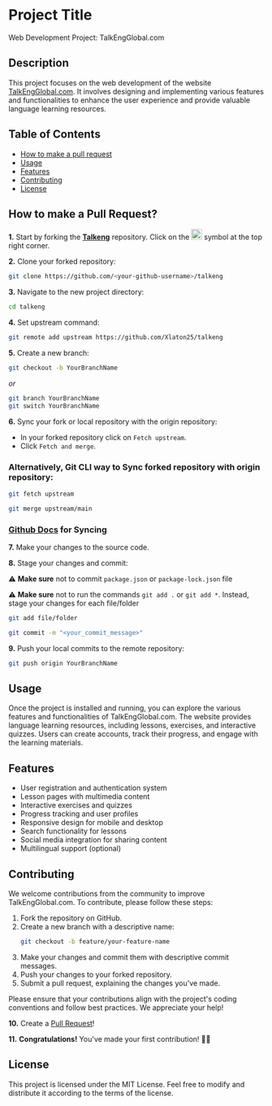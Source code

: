 # Project Title

Web Development Project: TalkEngGlobal.com

## Description

This project focuses on the web development of the website [TalkEngGlobal.com](https://talkengglobal.com/). It involves designing and implementing various features and functionalities to enhance the user experience and provide valuable language learning resources. 

## Table of Contents

- [How to make a pull request](#how-to-make-a-pull-request)
- [Usage](#usage)
- [Features](#features)
- [Contributing](#contributing)
- [License](#license)

## How to make a Pull Request?

**1.** Start by forking the [**Talkeng**](https://github.com/Xlaton25/talkeng) repository. Click on the <a href="https://github.com/Xlaton25/talkeng"><img src="https://i.imgur.com/G4z1kEe.png" height="21" width="21"></a> symbol at the top right corner.

**2.** Clone your forked repository:

```bash
git clone https://github.com/<your-github-username>/talkeng
```

**3.** Navigate to the new project directory:

```bash
cd talkeng
```

**4.** Set upstream command:

```bash
git remote add upstream https://github.com/Xlaton25/talkeng
```

**5.** Create a new branch:

```bash
git checkout -b YourBranchName
```
<i>or</i>
```bash
git branch YourBranchName
git switch YourBranchName
``` 

**6.** Sync your fork or local repository with the origin repository:

- In your forked repository click on `Fetch upstream`.
- Click `Fetch and merge`.

### Alternatively, Git CLI way to Sync forked repository with origin repository:

```bash
git fetch upstream
```

```bash
git merge upstream/main
```

### [Github Docs](https://docs.github.com/en/github/collaborating-with-pull-requests/addressing-merge-conflicts/resolving-a-merge-conflict-on-github) for Syncing

**7.** Make your changes to the source code.

**8.** Stage your changes and commit:

⚠️ **Make sure** not to commit `package.json` or `package-lock.json` file

⚠️ **Make sure** not to run the commands ```git add .``` or ```git add *```. Instead, stage your changes for each file/folder

```bash
git add file/folder
```

```bash
git commit -m "<your_commit_message>"
```

**9.** Push your local commits to the remote repository:

```bash
git push origin YourBranchName
```


## Usage
Once the project is installed and running, you can explore the various features and functionalities of TalkEngGlobal.com. The website provides language learning resources, including lessons, exercises, and interactive quizzes. Users can create accounts, track their progress, and engage with the learning materials.

## Features
- User registration and authentication system
- Lesson pages with multimedia content
- Interactive exercises and quizzes
- Progress tracking and user profiles
- Responsive design for mobile and desktop
- Search functionality for lessons
- Social media integration for sharing content
- Multilingual support (optional)

## Contributing
We welcome contributions from the community to improve TalkEngGlobal.com. To contribute, please follow these steps:

1. Fork the repository on GitHub.
2. Create a new branch with a descriptive name:
   ```bash
   git checkout -b feature/your-feature-name
3. Make your changes and commit them with descriptive commit messages.
4. Push your changes to your forked repository.
5. Submit a pull request, explaining the changes you've made.

Please ensure that your contributions align with the project's coding conventions and follow best practices. We appreciate your help!


**10.** Create a [Pull Request](https://help.github.com/en/github/collaborating-with-issues-and-pull-requests/creating-a-pull-request)!

**11.** **Congratulations!** You've made your first contribution! 🙌🏼

## License
This project is licensed under the MIT License. Feel free to modify and distribute it according to the terms of the license.
